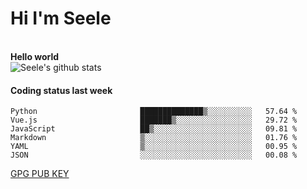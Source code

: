 <h1>Hi I'm Seele</h1>
<br>
<b> Hello world</b>
<br>
<img src="https://github-readme-stats-eight-jade.vercel.app/api?username=Seele0oO&show_icons=true&icon_color=0366d6&bg_color=ffffff&hide_title=true&hide=contribs&include_all_commits=true" alt="Seele's github stats"/>
<br>

<h4>Coding status last week </h4>

<!--START_SECTION:waka-->

```text
Python                       ██████████████▒░░░░░░░░░░   57.64 %
Vue.js                       ███████▒░░░░░░░░░░░░░░░░░   29.72 %
JavaScript                   ██▒░░░░░░░░░░░░░░░░░░░░░░   09.81 %
Markdown                     ▒░░░░░░░░░░░░░░░░░░░░░░░░   01.76 %
YAML                         ▒░░░░░░░░░░░░░░░░░░░░░░░░   00.95 %
JSON                         ░░░░░░░░░░░░░░░░░░░░░░░░░   00.08 %
```

<!--END_SECTION:waka-->



[GPG PUB KEY](https://keys.openpgp.org/vks/v1/by-fingerprint/3FCE91BF5B9666B55B67213C4C57B7824A5B6680)

